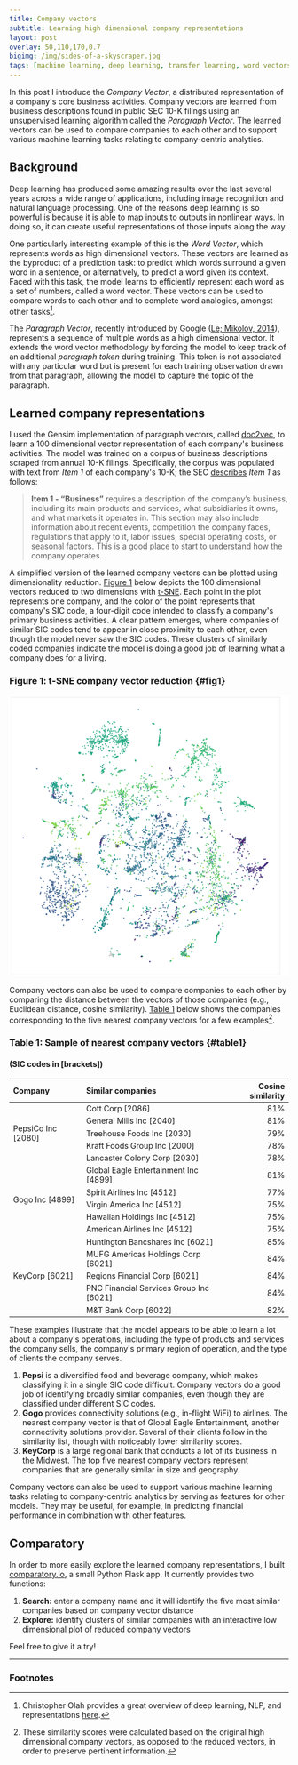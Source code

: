 ```yaml
---
title: Company vectors
subtitle: Learning high dimensional company representations
layout: post
overlay: 50,110,170,0.7
bigimg: /img/sides-of-a-skyscraper.jpg
tags: [machine learning, deep learning, transfer learning, word vectors, paragraph vectors, representations, NLP, SIC]
---
```


In this post I introduce the _Company Vector_, a distributed representation of a company's core business activities. Company vectors are learned from business descriptions found in public SEC 10-K filings using an unsupervised learning algorithm called the _Paragraph Vector_. The learned vectors can be used to compare companies to each other and to support various machine learning tasks relating to company-centric analytics.

## Background
Deep learning has produced some amazing results over the last several years across a wide range of applications, including image recognition and natural language processing. One of the reasons deep learning is so powerful is because it is able to map inputs to outputs in nonlinear ways. In doing so, it can create useful representations of those inputs along the way.

One particularly interesting example of this is the _Word Vector_, which represents words as high dimensional vectors. These vectors are learned as the byproduct of a prediction task: to predict which words surround a given word in a sentence, or alternatively, to predict a word given its context. Faced with this task, the model learns to efficiently represent each word as a set of numbers, called a word vector. These vectors can be used to compare words to each other and to complete word analogies, amongst other tasks[^1].

The _Paragraph Vector_, recently introduced by Google ([Le; Mikolov, 2014](https://arxiv.org/pdf/1405.4053.pdf)), represents a sequence of multiple words as a high dimensional vector. It extends the word vector methodology by forcing the model to keep track of an additional _paragraph token_ during training. This token is not associated with any particular word but is present for each training observation drawn from that paragraph, allowing the model to capture the topic of the paragraph.

## Learned company representations
I used the Gensim implementation of paragraph vectors, called [doc2vec](https://radimrehurek.com/gensim/models/doc2vec.html), to learn a 100 dimensional vector representation of each company's business activities. The model was trained on a corpus of business descriptions scraped from annual 10-K filings. Specifically, the corpus was populated with text from _Item 1_ of each company's 10-K; the SEC [describes](https://www.sec.gov/answers/reada10k.htm) _Item 1_ as follows:

> __Item 1 - “Business”__ requires a description of the company’s business, including its main products and services, what subsidiaries it owns, and what markets it operates in. This section may also include information about recent events, competition the company faces, regulations that apply to it, labor issues, special operating costs, or seasonal factors. This is a good place to start to understand how the company operates.

A simplified version of the learned company vectors can be plotted using dimensionality reduction. [Figure 1](#fig1) below depicts the 100 dimensional vectors reduced to two dimensions with [t-SNE](https://lvdmaaten.github.io/tsne/). Each point in the plot represents one company, and the color of the point represents that company's SIC code, a four-digit code intended to classify a company's primary business activities. A clear pattern emerges, where companies of similar SIC codes tend to appear in close proximity to each other, even though the model never saw the SIC codes. These clusters of similarly coded companies indicate the model is doing a good job of learning what a company does for a living.

### Figure 1: t-SNE company vector reduction {#fig1}
![Company vector reduction](/img/company-vectors-t-sne.png)

Company vectors can also be used to compare companies to each other by comparing the distance between the vectors of those companies (e.g., Euclidean distance, cosine similarity). [Table 1](#table1) below shows the companies corresponding to the five nearest company vectors for a few examples[^2].

### Table 1: Sample of nearest company vectors {#table1}
<h4>(SIC codes in [brackets])</h4>
<div class="table-responsive">
<table>
  <thead>
    <tr>
      <th style="text-align: left">Company</th>
      <th style="text-align: left">Similar companies</th>
      <th style="text-align: right">Cosine similarity</th>
    </tr>
  </thead>
  <tbody>
    <tr>
      <td style="text-align: left" rowspan="5">PepsiCo Inc [2080]</td>
      <td style="text-align: left">Cott Corp [2086]</td>
      <td style="text-align: right">81%</td>
    </tr>
    <tr>
      <td style="text-align: left">General Mills Inc [2040]</td>
      <td style="text-align: right">81%</td>
    </tr>
    <tr>
      <td style="text-align: left">Treehouse Foods Inc [2030]</td>
      <td style="text-align: right">79%</td>
    </tr>
    <tr>
      <td style="text-align: left">Kraft Foods Group Inc [2000]</td>
      <td style="text-align: right">78%</td>
    </tr>
    <tr>
      <td style="text-align: left">Lancaster Colony Corp [2030]</td>
      <td style="text-align: right">78%</td>
    </tr>
    <tr>
      <td style="text-align: left" rowspan="5">Gogo Inc [4899]</td>
      <td style="text-align: left">Global Eagle Entertainment Inc [4899]</td>
      <td style="text-align: right">81%</td>
    </tr>
    <tr>
      <td style="text-align: left">Spirit Airlines Inc [4512]</td>
      <td style="text-align: right">77%</td>
    </tr>
    <tr>
      <td style="text-align: left">Virgin America Inc [4512]</td>
      <td style="text-align: right">75%</td>
    </tr>
    <tr>
      <td style="text-align: left">Hawaiian Holdings Inc [4512]</td>
      <td style="text-align: right">75%</td>
    </tr>
    <tr>
      <td style="text-align: left">American Airlines Inc [4512]</td>
      <td style="text-align: right">75%</td>
    </tr>
    <tr>
      <td style="text-align: left" rowspan="5">KeyCorp [6021]</td>
      <td style="text-align: left">Huntington Bancshares Inc [6021]</td>
      <td style="text-align: right">85%</td>
    </tr>
    <tr>
      <td style="text-align: left">MUFG Americas Holdings Corp [6021]</td>
      <td style="text-align: right">84%</td>
    </tr>
    <tr>
      <td style="text-align: left">Regions Financial Corp [6021]</td>
      <td style="text-align: right">84%</td>
    </tr>
    <tr>
      <td style="text-align: left">PNC Financial Services Group Inc [6021]</td>
      <td style="text-align: right">84%</td>
    </tr>
    <tr>
      <td style="text-align: left">M&T Bank Corp [6022]</td>
      <td style="text-align: right">82%</td>
    </tr>
  </tbody>
</table>
</div>

These examples illustrate that the model appears to be able to learn a lot about a company's operations, including the type of products and services the company sells, the company's primary region of operation, and the type of clients the company serves.

1. __Pepsi__ is a diversified food and beverage company, which makes classifying it in a single SIC code difficult. Company vectors do a good job of identifying broadly similar companies, even though they are classified under different SIC codes.
1. __Gogo__ provides connectivity solutions (e.g., in-flight WiFi) to airlines. The nearest company vector is that of Global Eagle Entertainment, another connectivity solutions provider. Several of their clients follow in the similarity list, though with noticeably lower similarity scores.
1. __KeyCorp__ is a large regional bank that conducts a lot of its business in the Midwest. The top five nearest company vectors represent companies that are generally similar in size and geography.

Company vectors can also be used to support various machine learning tasks relating to company-centric analytics by serving as features for other models. They may be useful, for example, in predicting financial performance in combination with other features.

## Comparatory
In order to more easily explore the learned company representations, I built [comparatory.io](https://www.comparatory.io/), a small Python Flask app. It currently provides two functions:

1. __Search:__ enter a company name and it will identify the five most similar companies based on company vector distance
1. __Explore:__ identify clusters of similar companies with an interactive low dimensional plot of reduced company vectors

Feel free to give it a try!

-----------------------------------------------------------------------------

### Footnotes
[^1]: Christopher Olah provides a great overview of deep learning, NLP, and representations [here](http://colah.github.io/posts/2014-07-NLP-RNNs-Representations/).
[^2]: These similarity scores were calculated based on the original high dimensional company vectors, as opposed to the reduced vectors, in order to preserve pertinent information.
